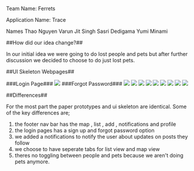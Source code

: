 Team Name: Ferrets

Application Name: Trace

Names
Thao Nguyen
Varun Jit Singh
Sasri Dedigama
Yumi Minami

##How did our idea change?##

In our initial idea we were going to do lost people and pets but after further discussion we decided to choose
to do just lost pets.


##UI Skeleton Webpages##

###Login Page###
![](uiskeleton1.PNG)
###Forgot Password###
![](uiskeleton2.PNG)
![](uiskeleton3.PNG)
![](uiskeleton4.PNG)
![](uiskeleton5.PNG)
![](uiskeleton6.PNG)
![](uiskeleton7.PNG)
![](uiskeleton8.PNG)
![](uiskeleton9.PNG)
![](uiskeleton10.PNG)

##Differences##

For the most part the paper prototypes and ui skeleton are identical.
Some of the key differences are;
1) the footer nav bar has the map , list , add , notifications and profile
2) the login pages has a sign up and forgot password option
3) we added a notifications to notify the user about updates on posts they follow
4) we choose to have seperate tabs for list view and map view
5) theres no toggling between people and pets because we aren't doing pets anymore.
